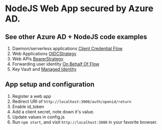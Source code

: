 # NodeJS Web App secured by Azure AD.

## See other Azure AD + NodeJS code examples

1. Daemon/serverless applications [Client Credential Flow](https://github.com/maliksahil/ms-identity-nodejs-client-credential-flow)
2. Web Applications [OIDCStrategy](https://github.com/maliksahil/ms-identity-nodejs-webapp)
3. Web APIs [BearerStrategy](https://github.com/maliksahil/ms-identity-nodejs-webapi)
4. Forwarding user identity [On Behalf Of Flow](https://github.com/maliksahil/ms-identity-nodejs-on-behalf-of)
5. Key Vault and [Managed Identity](https://github.com/maliksahil/ms-identity-nodejs-managed-identity)

## App setup and configuration
1. Register a web app
2. Redirect URI of `http://localhost:3000/auth/openid/return`
3. Enable id_token
4. Add a client secret, note down it's value.
5. Update values in config.js
6. Run `npm start`, and visit `http://localhost:3000` in your favorite browser.